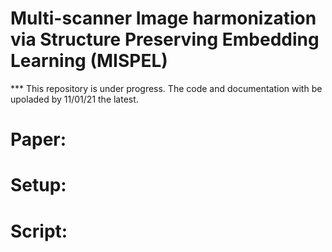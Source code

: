 # Multi-scanner Image harmonization via Structure Preserving Embedding Learning (MISPEL)
*** This repository is under progress. The code and documentation with be upoladed by 11/01/21 the latest.
# Paper: 
# Setup:
# Script:
